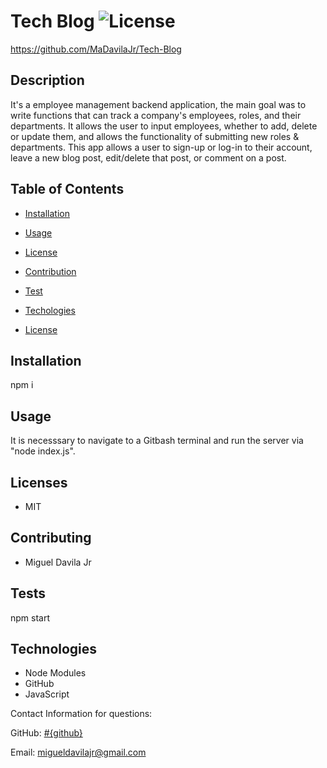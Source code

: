 # Tech Blog ![License](https://img.shields.io/static/v1?label=License&message=MIT&color=BLUE)
https://github.com/MaDavilaJr/Tech-Blog

## Description

It's a employee management backend application, the main goal was to write functions that can track a company's employees, roles, and their departments. It allows the user to input employees, whether to add, delete or update them, and allows the functionality of submitting new roles & departments. This app allows a user to sign-up or log-in to their account, leave a new blog post, edit/delete that post, or comment on a post.

## Table of Contents

* [Installation](#installation)
* [Usage](#usage)
* [License](#licenses)
* [Contribution](#contributing)
* [Test](#tests)
* [Techologies](#technologies)


* [License](#license)

## Installation
npm i

## Usage
It is necesssary to navigate to a Gitbash terminal and run the server via "node index.js".

## Licenses
* MIT

## Contributing
* Miguel Davila Jr

## Tests
npm start

## Technologies

* Node Modules
* GitHub
* JavaScript





Contact Information for questions: 


GitHub: [#{github}](https://github.com/MaDavilaJr) 

Email: migueldavilajr@gmail.com

